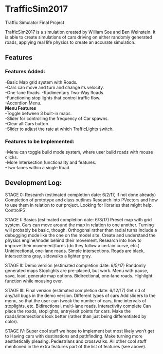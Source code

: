 # TrafficSim2017
Traffic Simulator Final Project

TrafficSim2017 is a simulation created by William Soe and Ben Weinstein. It is able to create simulations of cars driving on either randomly generated roads, applying real life physics to create an accurate simulation.

## Features  
### Features Added:  
-Basic Map grid system with Roads.  
-Cars can move and turn and change its velocity.  
-One-lane Roads. 
-Rudimentary Two-Way Roads.  
-Functioning stop lights that control traffic flow.    
-Accordion Menu.    
**Menu Features**    
-Toggle between 3 built-in maps.    
-Slider for controlling the frequency of Car spawns.   
-Clear all Cars button.    
-Slider to adjust the rate at which TrafficLights switch.     

### Features to be Implemented:
-Menu can toggle build mode system, where user build roads with mouse clicks.   
-More Intersection functionality and features.  
-Two-lanes within a single Road.   

## Development Log:
STAGE 0: Research (estimated completion date: 6/2/17, if not done already) 
Completion of prototype and class outlines
Research into PVectors and how to use them in relation to our project.
Looking for libraries that might help. 
ControlP5
 
STAGE I: Basics (estimated completion date: 6/3/17)
Preset map with grid system.
Cars can move around the map in relation to one another.
Turning will probably be basic, though.
Orthogonal rather than radial turns 
Include a debugging mode like the one on the model site.
Create and understand the physics engine/model behind their movement. 
Research into how to improve their movement/turns (do they follow a certain curve, etc.)
Unidirectional, one-lane roads. Simple intersections.
Roads are black, intersections gray, sidewalks a lighter gray.
 
 
STAGE II: Demo version (estimated completion date: 6/5/17)
Randomly generated maps
Stoplights are pre-placed, but work.
Menu with pause, save, load, generate map options.
Bidirectional, one-lane roads.
Highlight function while mousing over.
 
 
STAGE III: Final version (estimated completion date: 6/12/17)
Get rid of any//all bugs in the demo version. 
Different types of cars
Add sliders to the menu, so that the user can tweak the number of cars, time intervals of stoplights, etc.
Bidirectional, multi-lane roads. 
Interactivity complete
Can place the roads, stoplights, entry/exit points for cars.
Make the roads/intersections look better (rather than just being differentiated by color). 
 
STAGE IV: Super cool stuff we hope to implement but most likely won’t get to 
Having cars with destinations and pathfinding.
Make turning more aesthetically pleasing.
Pedestrians and crosswalks.
All other cool stuff mentioned in the extra features part of the list of features (see above). 
 
